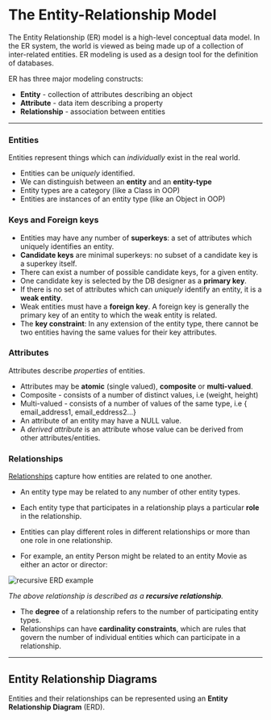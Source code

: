 # The Entity-Relationship Model

The Entity Relationship (ER) model is a high-level conceptual data model.
In the ER system, the world is viewed as being made up of a collection of inter-related entities.
ER modeling is used as a design tool for the definition of databases.

ER has three major modeling constructs:

- **Entity** - collection of attributes describing an object
- **Attribute** - data item describing a property
- **Relationship** - association between entities
---
### Entities

Entities represent things which can *individually* exist in the real world.
- Entities can be *uniquely* identified.
- We can distinguish between an **entity** and an **entity-type**
- Entity types are a category (like a Class in OOP)
- Entities are instances of an entity type (like an Object in OOP)

### Keys and Foreign keys

- Entities may have any number of **superkeys**:
 a set of attributes which uniquely identifies an entity.
 - **Candidate keys** are minimal superkeys:
 no subset of a candidate key is a superkey itself.
- There can exist a number of possible candidate keys, for a given entity.
- One candidate key is selected by the DB designer as a **primary key**.
- If there is no set of attributes which can *uniquely* identify an entity,
it is a **weak entity**.
- Weak entities must have a **foreign key**. A foreign key is generally the primary key of an entity to which the weak entity is related.
- The **key constraint**:
In any extension of the entity type, there cannot be two entities having the same values for their key attributes.

### Attributes

Attributes describe *properties* of entities.
- Attributes may be **atomic** (single valued), **composite** or **multi-valued**.
- Composite - consists of a number of distinct values,
i.e (weight, height)
- Multi-valued - consists of a number of values of the same type,
i.e { email_address1, email_eddress2...}
- An attribute of an entity may have a NULL value.
- A *derived attribute* is an attribute whose value can be derived from other attributes/entities.

### Relationships

[Relationships](/notes/relationships_types.md) capture how entities are related to one another.

- An entity type may be related to any number of other entity types.
- Each entity type that participates in a relationship plays a particular **role** in the relationship.
- Entities can play different roles in different relationships
or more than one role in one relationship.

- For example, an entity Person might be related to an entity Movie as either an actor or director:

![recursive ERD example](/img/recursive_erd.png)

*The above relationship is described as a **recursive relationship**.*
- The **degree** of a relationship refers to the number of participating entity types.
- Relationships can have **cardinality constraints**,
which are rules that govern the number of individual entities which can participate in a relationship.

---

## Entity Relationship Diagrams

Entities and their relationships can be represented using an **Entity Relationship Diagram** (ERD).
